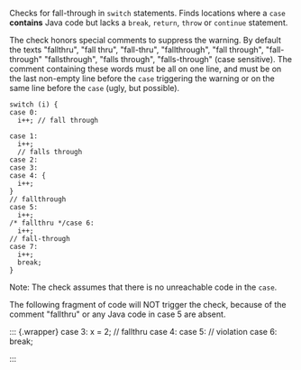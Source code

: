 Checks for fall-through in `switch` statements. Finds locations where a
`case` **contains** Java code but lacks a `break`, `return`, `throw` or
`continue` statement.

The check honors special comments to suppress the warning. By default
the texts \"fallthru\", \"fall thru\", \"fall-thru\", \"fallthrough\",
\"fall through\", \"fall-through\" \"fallsthrough\", \"falls through\",
\"falls-through\" (case sensitive). The comment containing these words
must be all on one line, and must be on the last non-empty line before
the `case` triggering the warning or on the same line before the `case`
(ugly, but possible).

    switch (i) {
    case 0:
      i++; // fall through

    case 1:
      i++;
      // falls through
    case 2:
    case 3:
    case 4: {
      i++;
    }
    // fallthrough
    case 5:
      i++;
    /* fallthru */case 6:
      i++;
    // fall-through
    case 7:
      i++;
      break;
    }
            

Note: The check assumes that there is no unreachable code in the `case`.

The following fragment of code will NOT trigger the check, because of
the comment \"fallthru\" or any Java code in case 5 are absent.

::: {.wrapper}
    case 3:
        x = 2;
        // fallthru
    case 4:
    case 5: // violation
    case 6:
        break;
              
:::